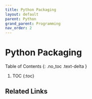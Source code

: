 ```yaml
---
title: Python Packaging
layout: default
parent: Python
grand_parent: Programming
nav_order: 2
---
```


# Python Packaging

Table of Contents
{: .no_toc .text-delta }

1. TOC
{:toc}

## Related Links
